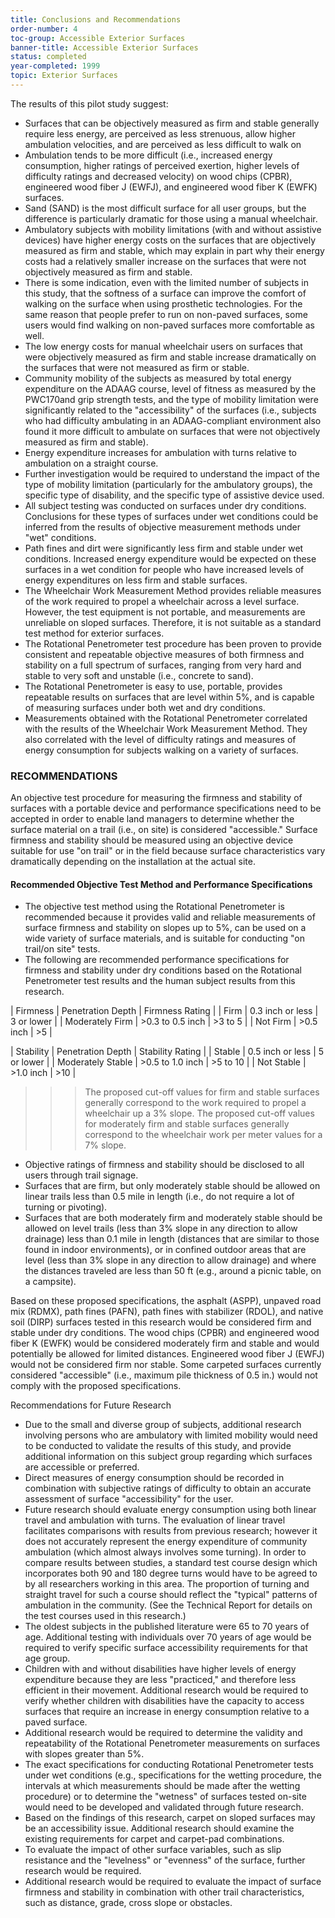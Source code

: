 ```yaml
---
title: Conclusions and Recommendations
order-number: 4
toc-group: Accessible Exterior Surfaces
banner-title: Accessible Exterior Surfaces
status: completed
year-completed: 1999
topic: Exterior Surfaces
---
```


 The results of this pilot study suggest:

-   Surfaces that can be objectively measured as firm and stable generally require less energy, are perceived as less strenuous, allow higher ambulation velocities, and are perceived as less difficult to walk on
-   Ambulation tends to be more difficult (i.e., increased energy consumption, higher ratings of perceived exertion, higher levels of difficulty ratings and decreased velocity) on wood chips (CPBR), engineered wood fiber J (EWFJ), and engineered wood fiber K (EWFK) surfaces.
-   Sand (SAND) is the most difficult surface for all user groups, but the difference is particularly dramatic for those using a manual wheelchair.
-   Ambulatory subjects with mobility limitations (with and without assistive devices) have higher energy costs on the surfaces that are objectively measured as firm and stable, which may explain in part why their energy costs had a relatively smaller increase on the surfaces that were not objectively measured as firm and stable.
-   There is some indication, even with the limited number of subjects in this study, that the softness of a surface can improve the comfort of walking on the surface when using prosthetic technologies. For the same reason that people prefer to run on non-paved surfaces, some users would find walking on non-paved surfaces more comfortable as well.
-   The low energy costs for manual wheelchair users on surfaces that were objectively measured as firm and stable increase dramatically on the surfaces that were not measured as firm or stable.
-   Community mobility of the subjects as measured by total energy expenditure on the ADAAG course, level of fitness as measured by the PWC170and grip strength tests, and the type of mobility limitation were significantly related to the "accessibility" of the surfaces (i.e., subjects who had difficulty ambulating in an ADAAG-compliant environment also found it more difficult to ambulate on surfaces that were not objectively measured as firm and stable).
-   Energy expenditure increases for ambulation with turns relative to ambulation on a straight course.
-   Further investigation would be required to understand the impact of the type of mobility limitation (particularly for the ambulatory groups), the specific type of disability, and the specific type of assistive device used.
-   All subject testing was conducted on surfaces under dry conditions. Conclusions for these types of surfaces under wet conditions could be inferred from the results of objective measurement methods under "wet" conditions.
-   Path fines and dirt were significantly less firm and stable under wet conditions. Increased energy expenditure would be expected on these surfaces in a wet condition for people who have increased levels of energy expenditures on less firm and stable surfaces.
-   The Wheelchair Work Measurement Method provides reliable measures of the work required to propel a wheelchair across a level surface. However, the test equipment is not portable, and measurements are unreliable on sloped surfaces. Therefore, it is not suitable as a standard test method for exterior surfaces.
-   The Rotational Penetrometer test procedure has been proven to provide consistent and repeatable objective measures of both firmness and stability on a full spectrum of surfaces, ranging from very hard and stable to very soft and unstable (i.e., concrete to sand).
-   The Rotational Penetrometer is easy to use, portable, provides repeatable results on surfaces that are level within 5%, and is capable of measuring surfaces under both wet and dry conditions.
-   Measurements obtained with the Rotational Penetrometer correlated with the results of the Wheelchair Work Measurement Method. They also correlated with the level of difficulty ratings and measures of energy consumption for subjects walking on a variety of surfaces.

### RECOMMENDATIONS

An objective test procedure for measuring the firmness and stability of surfaces with a portable device and performance specifications need to be accepted in order to enable land managers to determine whether the surface material on a trail (i.e., on site) is considered "accessible." Surface firmness and stability should be measured using an objective device suitable for use "on trail" or in the field because surface characteristics vary dramatically depending on the installation at the actual site.

#### Recommended Objective Test Method and Performance Specifications

-   The objective test method using the Rotational Penetrometer is recommended because it provides valid and reliable measurements of surface firmness and stability on slopes up to 5%, can be used on a wide variety of surface materials, and is suitable for conducting "on trail/on site" tests.
-   The following are recommended performance specifications for firmness and stability under dry conditions based on the Rotational Penetrometer test results and the human subject results from this research.

| Firmness | Penetration Depth | Firmness Rating |
| Firm | 0.3 inch or less | 3 or lower |
| Moderately Firm | >0.3 to 0.5 inch | >3 to 5 |
| Not Firm | >0.5 inch | >5 |

| Stability | Penetration Depth | Stability Rating |
| Stable | 0.5 inch or less | 5 or lower |
| Moderately Stable | >0.5 to 1.0 inch | >5 to 10 |
| Not Stable | >1.0 inch | >10 |

> > > The proposed cut-off values for firm and stable surfaces generally correspond to the work required to propel a wheelchair up a 3% slope. The proposed cut-off values for moderately firm and stable surfaces generally correspond to the wheelchair work per meter values for a 7% slope.

-   Objective ratings of firmness and stability should be disclosed to all users through trail signage.
-   Surfaces that are firm, but only moderately stable should be allowed on linear trails less than 0.5 mile in length (i.e., do not require a lot of turning or pivoting).
-   Surfaces that are both moderately firm and moderately stable should be allowed on level trails (less than 3% slope in any direction to allow drainage) less than 0.1 mile in length (distances that are similar to those found in indoor environments), or in confined outdoor areas that are level (less than 3% slope in any direction to allow drainage) and where the distances traveled are less than 50 ft (e.g., around a picnic table, on a campsite).

Based on these proposed specifications, the asphalt (ASPP), unpaved road mix (RDMX), path fines (PAFN), path fines with stabilizer (RDOL), and native soil (DIRP) surfaces tested in this research would be considered firm and stable under dry conditions. The wood chips (CPBR) and engineered wood fiber K (EWFK) would be considered moderately firm and stable and would potentially be allowed for limited distances. Engineered wood fiber J (EWFJ) would not be considered firm nor stable. Some carpeted surfaces currently considered "accessible" (i.e., maximum pile thickness of 0.5 in.) would not comply with the proposed specifications.

Recommendations for Future Research

-   Due to the small and diverse group of subjects, additional research involving persons who are ambulatory with limited mobility would need to be conducted to validate the results of this study, and provide additional information on this subject group regarding which surfaces are accessible or preferred.
-   Direct measures of energy consumption should be recorded in combination with subjective ratings of difficulty to obtain an accurate assessment of surface "accessibility" for the user.
-   Future research should evaluate energy consumption using both linear travel and ambulation with turns. The evaluation of linear travel facilitates comparisons with results from previous research; however it does not accurately represent the energy expenditure of community ambulation (which almost always involves some turning). In order to compare results between studies, a standard test course design which incorporates both 90 and 180 degree turns would have to be agreed to by all researchers working in this area. The proportion of turning and straight travel for such a course should reflect the "typical" patterns of ambulation in the community. (See the Technical Report for details on the test courses used in this research.)
-   The oldest subjects in the published literature were 65 to 70 years of age. Additional testing with individuals over 70 years of age would be required to verify specific surface accessibility requirements for that age group.
-   Children with and without disabilities have higher levels of energy expenditure because they are less "practiced," and therefore less efficient in their movement. Additional research would be required to verify whether children with disabilities have the capacity to access surfaces that require an increase in energy consumption relative to a paved surface.
-   Additional research would be required to determine the validity and repeatability of the Rotational Penetrometer measurements on surfaces with slopes greater than 5%.
-   The exact specifications for conducting Rotational Penetrometer tests under wet conditions (e.g., specifications for the wetting procedure, the intervals at which measurements should be made after the wetting procedure) or to determine the "wetness" of surfaces tested on-site would need to be developed and validated through future research.
-   Based on the findings of this research, carpet on sloped surfaces may be an accessibility issue. Additional research should examine the existing requirements for carpet and carpet-pad combinations.
-   To evaluate the impact of other surface variables, such as slip resistance and the "levelness" or "evenness" of the surface, further research would be required.
-   Additional research would be required to evaluate the impact of surface firmness and stability in combination with other trail characteristics, such as distance, grade, cross slope or obstacles.
